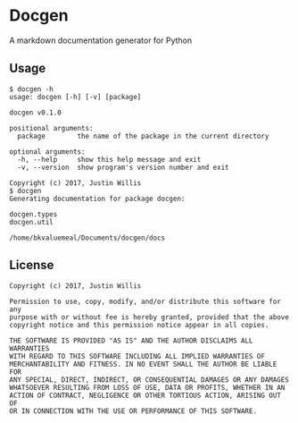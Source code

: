 Docgen
======

A markdown documentation generator for Python

Usage
-----

	$ docgen -h
	usage: docgen [-h] [-v] [package]

	docgen v0.1.0

	positional arguments:
	  package        the name of the package in the current directory

	optional arguments:
	  -h, --help     show this help message and exit
	  -v, --version  show program's version number and exit

	Copyright (c) 2017, Justin Willis
	$ docgen
	Generating documentation for package docgen:

	docgen.types
	docgen.util

	/home/bkvaluemeal/Documents/docgen/docs

License
-------

	Copyright (c) 2017, Justin Willis

	Permission to use, copy, modify, and/or distribute this software for any
	purpose with or without fee is hereby granted, provided that the above
	copyright notice and this permission notice appear in all copies.

	THE SOFTWARE IS PROVIDED "AS IS" AND THE AUTHOR DISCLAIMS ALL WARRANTIES
	WITH REGARD TO THIS SOFTWARE INCLUDING ALL IMPLIED WARRANTIES OF
	MERCHANTABILITY AND FITNESS. IN NO EVENT SHALL THE AUTHOR BE LIABLE FOR
	ANY SPECIAL, DIRECT, INDIRECT, OR CONSEQUENTIAL DAMAGES OR ANY DAMAGES
	WHATSOEVER RESULTING FROM LOSS OF USE, DATA OR PROFITS, WHETHER IN AN
	ACTION OF CONTRACT, NEGLIGENCE OR OTHER TORTIOUS ACTION, ARISING OUT OF
	OR IN CONNECTION WITH THE USE OR PERFORMANCE OF THIS SOFTWARE.
